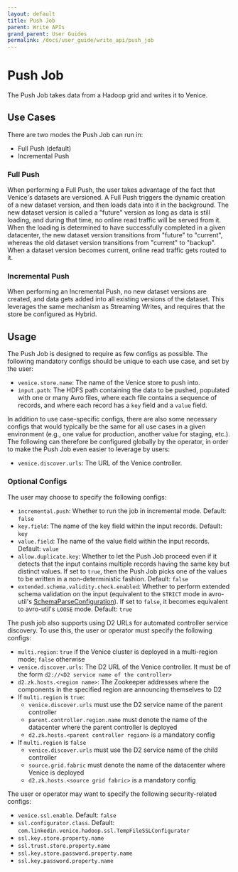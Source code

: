 ```yaml
---
layout: default
title: Push Job
parent: Write APIs
grand_parent: User Guides
permalink: /docs/user_guide/write_api/push_job
---
```

# Push Job
The Push Job takes data from a Hadoop grid and writes it to Venice. 

## Use Cases
There are two modes the Push Job can run in:

- Full Push (default)
- Incremental Push

### Full Push
When performing a Full Push, the user takes advantage of the fact that Venice's datasets are versioned. A Full Push
triggers the dynamic creation of a new dataset version, and then loads data into it in the background. The new dataset 
version is called a "future" version as long as data is still loading, and during that time, no online read traffic will
be served from it. When the loading is determined to have successfully completed in a given datacenter, the new dataset 
version transitions from "future" to "current", whereas the old dataset version transitions from "current" to "backup". 
When a dataset version becomes current, online read traffic gets routed to it.

### Incremental Push
When performing an Incremental Push, no new dataset versions are created, and data gets added into all existing versions 
of the dataset. This leverages the same mechanism as Streaming Writes, and requires that the store be configured as 
Hybrid.

## Usage
The Push Job is designed to require as few configs as possible. The following mandatory configs should be unique to each
use case, and set by the user:

- `venice.store.name`: The name of the Venice store to push into.
- `input.path`: The HDFS path containing the data to be pushed, populated with one or many Avro files, where each file 
  contains a sequence of records, and where each record has a `key` field and a `value` field.

In addition to use case-specific configs, there are also some necessary configs that would typically be the same for all 
use cases in a given environment (e.g., one value for production, another value for staging, etc.). The following can 
therefore be configured globally by the operator, in order to make the Push Job even easier to leverage by users:

- `venice.discover.urls`: The URL of the Venice controller.

### Optional Configs
The user may choose to specify the following configs:

- `incremental.push`: Whether to run the job in incremental mode. Default: `false`
- `key.field`: The name of the key field within the input records. Default: `key`
- `value.field`: The name of the value field within the input records. Default: `value`
- `allow.duplicate.key`: Whether to let the Push Job proceed even if it detects that the input contains multiple records 
  having the same key but distinct values. If set to `true`, then the Push Job picks one of the values to be written in
  a non-deterministic fashion. Default: `false`
- `extended.schema.validity.check.enabled`: Whether to perform extended schema validation on the input (equivalent to
  the `STRICT` mode in avro-util's [SchemaParseConfiguration](https://github.com/linkedin/avro-util/blob/master/helper/helper-common/src/main/java/com/linkedin/avroutil1/compatibility/SchemaParseConfiguration.java)). 
  If set to `false`, it becomes equivalent to avro-util's `LOOSE` mode. Default: `true`

The push job also supports using D2 URLs for automated controller service discovery. To use this, the user or operator
must specify the following configs:

- `multi.region`: `true` if the Venice cluster is deployed in a multi-region mode; `false` otherwise
- `venice.discover.urls`: The D2 URL of the Venice controller. It must be of the form `d2://<D2 service name of the controller>`
- `d2.zk.hosts.<region name>`: The Zookeeper addresses where the components in the specified region are announcing themselves to D2
- If `multi.region` is `true`:
  - `venice.discover.urls` must use the D2 service name of the parent controller
  - `parent.controller.region.name` must denote the name of the datacenter where the parent controller is deployed
  - `d2.zk.hosts.<parent controller region>` is a mandatory config
- If `multi.region` is `false`
  - `venice.discover.urls` must use the D2 service name of the child controller
  - `source.grid.fabric` must denote the name of the datacenter where Venice is deployed
  - `d2.zk.hosts.<source grid fabric>` is a mandatory config

The user or operator may want to specify the following security-related configs:

- `venice.ssl.enable`. Default: `false`
- `ssl.configurator.class`. Default: `com.linkedin.venice.hadoop.ssl.TempFileSSLConfigurator`
- `ssl.key.store.property.name`
- `ssl.trust.store.property.name`
- `ssl.key.store.password.property.name`
- `ssl.key.password.property.name`